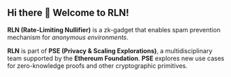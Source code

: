 ## Hi there 👋 Welcome to RLN!

**RLN (Rate-Limiting Nullifier)** is a zk-gadget that enables spam prevention mechanism for *anonymous environments*.

**RLN** is part of **PSE (Privacy & Scaling Explorations)**, a multidisciplinary team supported by the **Ethereum Foundation**. **PSE** explores new use cases for zero-knowledge proofs and other cryptographic primitives.

<!--

**Here are some ideas to get you started:**

🙋‍♀️ A short introduction - what is your organization all about?
🌈 Contribution guidelines - how can the community get involved?
👩‍💻 Useful resources - where can the community find your docs? Is there anything else the community should know?
🍿 Fun facts - what does your team eat for breakfast?
🧙 Remember, you can do mighty things with the power of [Markdown](https://docs.github.com/github/writing-on-github/getting-started-with-writing-and-formatting-on-github/basic-writing-and-formatting-syntax)
-->
